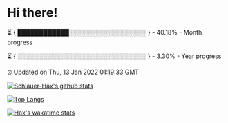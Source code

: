 # Hi there!

⏳ { ████████████░░░░░░░░░░░░░░░░░░ } - 40.18% - Month progress

⏳ { ░░░░░░░░░░░░░░░░░░░░░░░░░░░░░░ } - 3.30% - Year progress

⏰ Updated on Thu, 13 Jan 2022 01:19:33 GMT


[![Schlauer-Hax's github stats](https://github-readme-stats.vercel.app/api?username=Schlauer-Hax&show_icons=true&theme=dark&count_private=true)](https://github.com/Schlauer-Hax)


[![Top Langs](https://github-readme-stats.vercel.app/api/top-langs/?username=Schlauer-Hax&layout=compact&theme=dark)](https://github.com/Schlauer-Hax?tab=repositories)


[![Hax's wakatime stats](https://github-readme-stats.vercel.app/api/wakatime?username=Hax&theme=dark)](https://wakatime.com/@Hax)

